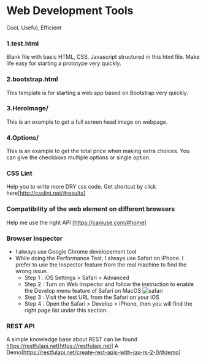# Web Development Tools
Cool, Useful, Efficient

### 1.test.html
Blank file with basic HTML, CSS, Javascript structured in this html file. Make life easy for starting a prototype very quickly.

### 2.bootstrap.html
This template is for starting a web app based on Bootstrap very quickly.

### 3.HeroImage/
This is an example to get a full screen head image on webpage.

### 4.Options/
This is an example to get the total price when making extra choices. You can give the checkboxs multiple options or single option.

### CSS Lint
Help you to write more DRY css code. Get shortcut by click here[http://csslint.net/#results]

### Compatibility of the web element on different browsers
Help me use the right API [https://caniuse.com/#home]

### Browser Inspector
- I always use Google Chrome developement tool
- While doing the Performance Test, I always use Safari on iPhone. I prefer to use the Inspector feature from the real machine to find the wrong issue.
  * Step 1 : iOS Settings > Safari > Advanced
  * Step 2 : Turn on Web Inspector and follow the instruction to enable the Develop menu feature of Safari on MacOS
    ![safari](https://user-images.githubusercontent.com/2945947/61143009-1b858000-a49f-11e9-80d2-6e5f59a5a54b.jpg)
  * Step 3 : Visit the test URL from the Safari on your iOS
  * Step 4 : Open the Safari > Develop > iPhone, then you will find the right page list under this section.
  
 ### REST API
 A simple knowledge base about REST can be found https://restfulapi.net[https://restfulapi.net]
 A Demo[https://restfulapi.net/create-rest-apis-with-jax-rs-2-0/#demo]
